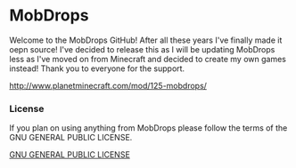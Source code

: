 <h1>MobDrops</h1>
Welcome to the MobDrops GitHub! After all these years I've finally made it oepn source! I've decided to release this as I will be updating MobDrops less as I've moved on from Minecraft and decided to create my own games instead! Thank you to everyone for the support.

http://www.planetminecraft.com/mod/125-mobdrops/

<h3>License</h3>
If you plan on using anything from MobDrops please follow the terms of the GNU GENERAL PUBLIC LICENSE.

<a href="https://github.com/BadModelGames/MobDrops/blob/master/LICENSE.md">GNU GENERAL PUBLIC LICENSE</a>
